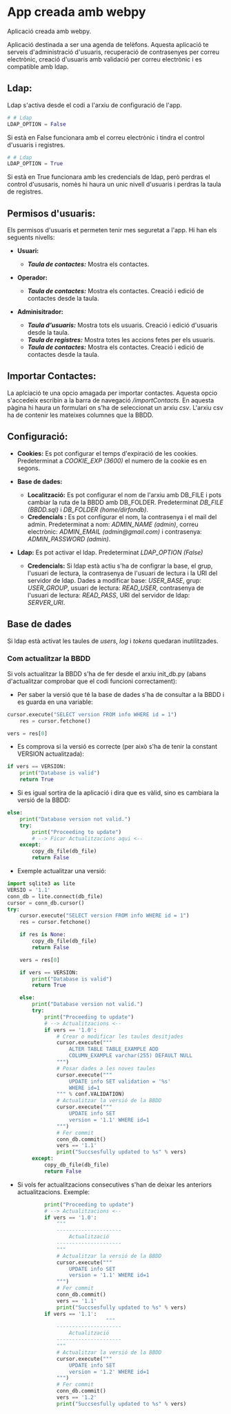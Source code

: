 # **App creada amb webpy**
Aplicació creada amb webpy.

Aplicació destinada a ser una agenda de telèfons. Aquesta aplicació te serveis d'administració d'usuaris, recuperació de contrasenyes per correu electrònic, creació d'usuaris amb validació per correu electrònic i es compatible amb ldap.

## **Ldap:**
Ldap s'activa desde el codi a l'arxiu de configuració de l'app.
```py
# # Ldap
LDAP_OPTION = False
```
Si està en False funcionara amb el correu electrònic i tindra el control d'usuaris i registres.
```py
# # Ldap
LDAP_OPTION = True
```
Si està en True funcionara amb les credencials de ldap, però perdras el control d'ususaris, nomès hi haura un unic nivell d'usuaris i perdras la taula de registres.
## **Permisos d'usuaris:**
Els permisos d'usuaris et permeten tenir mes seguretat a l'app. Hi han els seguents nivells:
- **Usuari:**
    - ***Taula de contactes:*** Mostra els contactes.

- **Operador:**
    - ***Taula de contactes:*** Mostra els contactes. Creació i edició de contactes desde la taula.

- **Adminisitrador:**
    - ***Taula d'usuaris:*** Mostra tots els usuaris. Creació i edició d'usuaris desde la taula.
    - ***Taula de registres:*** Mostra totes les accions fetes per els usuaris.
    - ***Taula de contactes:*** Mostra els contactes. Creació i edició de contactes desde la taula.



## **Importar Contactes:**
La aplciació te una opcio amagada per importar contactes. Aquesta opcio s'accedeix escribin a la barra de navegació */importContacts*. En aquesta pàgina hi haura un  formulari on s'ha de seleccionat un arxiu *csv*. L'arxiu csv ha de contenir les mateixes columnes que la BBDD.

## **Configuració:**
- **Cookies:** Es pot configurar el temps d'expiració de les cookies. Predeterminat a *COOKIE_EXP (3600)* el numero de la cookie es en segons.

- **Base de dades:** 
    - **Localització:** Es pot configurar el nom de l'arxiu amb DB_FILE i pots cambiar la ruta de la BBDD amb DB_FOLDER. Predeterminat *DB_FILE (BBDD.sql)* i *DB_FOLDER (home/dirfondb)*.
    - **Credencials :** Es pot configurar el nom, la contrasenya i el mail del admin. Predeterminat a nom: *ADMIN_NAME (admin)*, correu electrònic: *ADMIN_EMAIL (admin@<area>gmail<area>.com)* i contrasenya: *ADMIN_PASSWORD (admin)*.
- **Ldap:** Es pot activar el ldap. Predeterminat *LDAP_OPTION (False)*
    - **Credencials:** Si ldap està actiu s'ha de configrar la base, el grup, l'usuari de lectura, la contrasenya de l'usuari de lectura i la URI del servidor de ldap. Dades a modificar base: *USER_BASE*, grup: *USER_GROUP*, usuari de lectura: *READ_USER*, contrasenya de l'usuari de lectura: *READ_PASS*, URI del servidor de ldap: *SERVER_URI*.

## **Base de dades**
Si ldap està activat les taules de *users*, *log* i *tokens* quedaran inutilitzades.
### **Com actualitzar la BBDD**
Si vols actualitzar la BBDD s'ha de fer desde el arxiu init_db.py (abans d'actualitzar comprobar que el codi funcioni correctament):
- Per saber la versió que té la base de dades s'ha de consultar a la BBDD i es guarda en una variable:
```py
cursor.execute("SELECT version FROM info WHERE id = 1")
    res = cursor.fetchone()

vers = res[0]
```
- Es comprova si la versió es correcte (per això s'ha de tenir la constant VERSION actualitzada):
```py
if vers == VERSION:
    print("Database is valid")
    return True
```
- Si es igual sortira de la aplicació i dira que es vàlid, sino es cambiara la versió de la BBDD:
```py
else:
    print("Database version not valid.")
    try:
        print("Proceeding to update")
        # --> Ficar Actualitzacions aqui <--
    except:
        copy_db_file(db_file)
        return False
```
- Exemple actualitzar una versió:
```py
import sqlite3 as lite
VERSIO = '1.1'
conn_db = lite.connect(db_file)
cursor = conn_db.cursor()
try:
    cursor.execute("SELECT version FROM info WHERE id = 1")
    res = cursor.fetchone()

    if res is None:
        copy_db_file(db_file)
        return False

    vers = res[0]

    if vers == VERSION:
        print("Database is valid")
        return True

    else:
        print("Database version not valid.")
        try:
            print("Proceeding to update")
            # --> Actualitzacions <--
            if vers == '1.0':
                # Crear o modificar les taules desitjades
                cursor.execute("""
                    ALTER TABLE TABLE_EXAMPLE ADD
                    COLUMN_EXAMPLE varchar(255) DEFAULT NULL
                """)
                # Posar dades a les noves taules
                cursor.execute("""
                    UPDATE info SET validation = '%s'
                    WHERE id=1
                """ % conf.VALIDATION)
                # Actualitzar la versió de la BBDD
                cursor.execute("""
                    UPDATE info SET
                    version = '1.1' WHERE id=1
                """)
                # Fer commit
                conn_db.commit()
                vers == '1.1'
                print("Succsesfully updated to %s" % vers)
        except:
            copy_db_file(db_file)
            return False
```
- Si vols fer actualitzacions consecutives s'han de deixar les anteriors actualitzacions. Exemple: 
```py
            print("Proceeding to update")
            # --> Actualitzacions <--
            if vers == '1.0':
                """
                ---------------------
                    Actualització
                ---------------------
                """
                # Actualitzar la versió de la BBDD
                cursor.execute("""
                    UPDATE info SET
                    version = '1.1' WHERE id=1
                """)
                # Fer commit
                conn_db.commit()
                vers == '1.1'
                print("Succsesfully updated to %s" % vers)
            if vers == '1.1':
                                """
                ---------------------
                    Actualització
                ---------------------
                """
                # Actualitzar la versió de la BBDD
                cursor.execute("""
                    UPDATE info SET
                    version = '1.2' WHERE id=1
                """)
                # Fer commit
                conn_db.commit()
                vers == '1.2'
                print("Succsesfully updated to %s" % vers)
```
